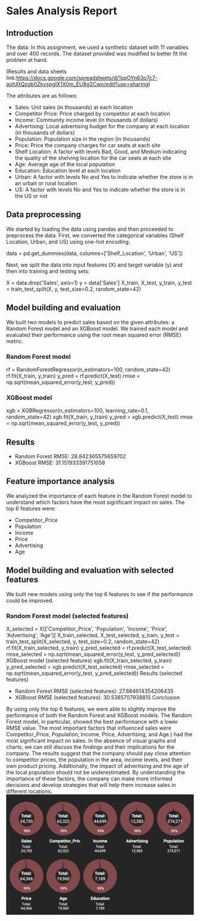 # Sales Analysis Report

## Introduction

The data: In this assignment, we used a synthetic dataset with 11 variables and over 400 records. The dataset provided was modified to better fit the problem at hand.


(Results and data sheets link:https://docs.google.com/spreadsheets/d/1spOYn63o7c7-aohXtQzgb0ZkvspgIX1X0m_EU8g2Cwo/edit?usp=sharing)

The attributes are as follows:

- Sales: Unit sales (in thousands) at each location
- Competitor Price: Price charged by competitor at each location
- Income: Community income level (in thousands of dollars)
- Advertising: Local advertising budget for the company at each location (in thousands of dollars)
- Population: Population size in the region (in thousands)
- Price: Price the company charges for car seats at each site
- Shelf Location: A factor with levels Bad, Good, and Medium indicating the quality of the shelving location for the car seats at each site
- Age: Average age of the local population
- Education: Education level at each location
- Urban: A factor with levels No and Yes to indicate whether the store is in an urban or rural location
- US: A factor with levels No and Yes to indicate whether the store is in the US or not

## Data preprocessing

We started by loading the data using pandas and then proceeded to preprocess the data. First, we converted the categorical variables (Shelf Location, Urban, and US) using one-hot encoding:

data = pd.get_dummies(data, columns=['Shelf_Location', 'Urban', 'US'])


Next, we split the data into input features (X) and target variable (y) and then into training and testing sets:

X = data.drop('Sales', axis=1)
y = data['Sales']
X_train, X_test, y_train, y_test = train_test_split(X, y, test_size=0.2, random_state=42)


## Model building and evaluation

We built two models to predict sales based on the given attributes: a Random Forest model and an XGBoost model. We trained each model and evaluated their performance using the root mean squared error (RMSE) metric.

### Random Forest model

rf = RandomForestRegressor(n_estimators=100, random_state=42)
rf.fit(X_train, y_train)
y_pred = rf.predict(X_test)
rmse = np.sqrt(mean_squared_error(y_test, y_pred))


### XGBoost model

xgb = XGBRegressor(n_estimators=100, learning_rate=0.1, random_state=42)
xgb.fit(X_train, y_train)
y_pred = xgb.predict(X_test)
rmse = np.sqrt(mean_squared_error(y_test, y_pred))


## Results

- Random Forest RMSE: 28.842365575659702
- XGBoost RMSE: 31.151933391751058

## Feature importance analysis

We analyzed the importance of each feature in the Random Forest model to understand which factors have the most significant impact on sales. The top 6 features were:

- Competitor_Price
- Population
- Income
- Price
- Advertising
- Age

## Model building and evaluation with selected features

We built new models using only the top 6 features to see if the performance could be improved.

### Random Forest model (selected features)

X_selected = X[['Competitor_Price', 'Population', 'Income', 'Price', 'Advertising', 'Age']]
X_train_selected, X_test_selected, y_train, y_test = train_test_split(X_selected, y, test_size=0.2, random_state=42)
rf.fit(X_train_selected, y_train)
y_pred_selected = rf.predict(X_test_selected)
rmse_selected = np.sqrt(mean_squared_error(y_test, y_pred_selected))
XGBoost model (selected features)
xgb.fit(X_train_selected, y_train)
y_pred_selected = xgb.predict(X_test_selected)
rmse_selected = np.sqrt(mean_squared_error(y_test, y_pred_selected))
Results (selected features)

- Random Forest RMSE (selected features): 27.684614354206435
- XGBoost RMSE (selected features): 30.5385707938815
Conclusion

By using only the top 6 features, we were able to slightly improve the performance of both the Random Forest and XGBoost models. The Random Forest model, in particular, showed the best performance with a lower RMSE value. The most important factors that influenced sales were Competitor_Price, Population, Income, Price, Advertising, and Age.) had the most significant impact on sales.
In the absence of visual graphs and charts, we can still discuss the findings and their implications for the company. The results suggest that the company should pay close attention to competitor prices, the population in the area, income levels, and their own product pricing. Additionally, the impact of advertising and the age of the local population should not be underestimated.
By understanding the importance of these factors, the company can make more informed decisions and develop strategies that will help them increase sales in different locations.
![Image description](https://github.com/mataraimov/random_forest/blob/main/%D0%A1%D0%BD%D0%B8%D0%BC%D0%BE%D0%BA%20%D1%8D%D0%BA%D1%80%D0%B0%D0%BD%D0%B0%202023-05-11%20%D0%B2%2021.40.55.png?raw=true)
